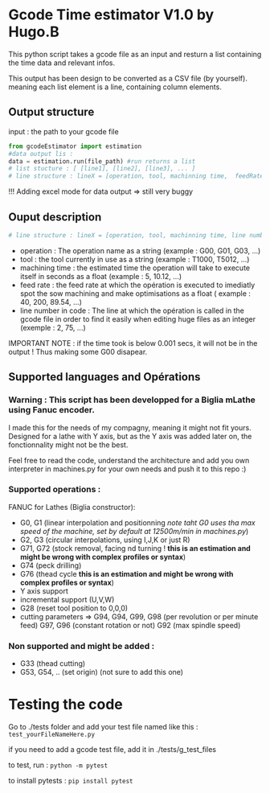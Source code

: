 # Gcode Time estimator V1.0 by Hugo.B

This python script takes a gcode file as an input and resturn a list containing the time data and relevant infos.

This output has been design to be converted as a CSV file (by yourself). meaning each list element is a line, containing column elements.

## Output structure 

input : the path to your gcode file

```python
from gcodeEstimator import estimation
#data output lis :
data = estimation.run(file_path) #run returns a list
# list stucture : [ [line1], [line2], [line3], ... ]
# line structure : lineX = [operation, tool, machinning time,  feedRate, line number in code]
```

!!! Adding excel mode for data output => still very buggy

## Ouput description

```python
# line structure : lineX = [operation, tool, machinning time, line number in code, feedRate]
```

- operation : The operation name as a string (example : G00, G01, G03, ...)
- tool : the tool currently in use as a string (example : T1000, T5012, ...)
- machining time : the estimated time the operation will take to execute itself in seconds as a float (example : 5, 10.12, ...)
- feed rate : the feed rate at which the opération is executed to imediatly spot the sow machining and make optimisations as a float ( example : 40, 200, 89.54, ...)
- line number in code : The line at which the opération is called in the gcode file in order to find it easily when editing huge files as an integer (exemple : 2, 75, ...)

IMPORTANT NOTE : if the time took is below 0.001 secs, it will not be in the output ! Thus making some G00 disapear.

## Supported languages and Opérations

### Warning : This script has been developped for a Biglia mLathe using Fanuc encoder.

I made this for the needs of my compagny, meaning it might not fit yours. Designed for a lathe with Y axis, but as the Y axis was added later on, the fonctionnality might not be the best.

Feel free to read the code, understand the architecture and add you own interpreter in machines.py for your own needs and push it to this repo :)

### Supported operations : 

FANUC for Lathes (Biglia constructor):

- G0, G1 (linear interpolation and positionning *note taht G0 uses tha max speed of the machine, set by default at 12500m/min in machines.py*)
- G2, G3 (circular interpolations, using I,J,K or just R)
- G71, G72 (stock removal, facing nd turning ! **this is an estimation and might be wrong with complex profiles or syntax**)
- G74 (peck drilling)
- G76 (thead cycle **this is an estimation and might be wrong with complex profiles or syntax**)
- Y axis support
- incremental support (U,V,W)
- G28 (reset tool position to 0,0,0)
- cutting parameters => G94, G94, G99, G98 (per revolution or per minute feed) G97, G96 (constant rotation or not) G92 (max spindle speed)

### Non supported and might be added :

- G33 (thead cutting)
- G53, G54, .. (set origin) (not sure to add this one)

# Testing the code

Go to ./tests folder and add your test file named like this : `test_yourFileNameHere.py`

if you need to add a gcode test file, add it in ./tests/g_test_files

to test, run : `python -m pytest`

to install pytests : `pip install pytest`